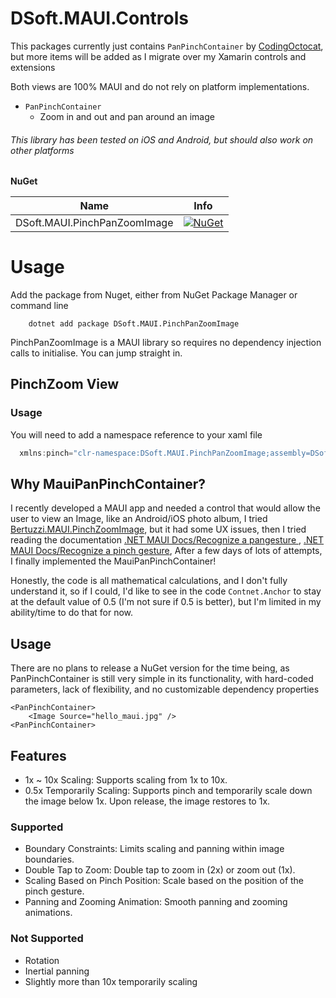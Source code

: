 # DSoft.MAUI.Controls

This packages currently just contains `PanPinchContainer` by [CodingOctocat](https://github.com/CodingOctocat/MauiPanPinchContainer), but more items will be added as I migrate over my Xamarin controls and extensions

Both views are 100% MAUI and do not rely on platform implementations.

 - `PanPinchContainer`
    - Zoom in and out and pan around an image 

 ###### This library has been tested on iOS and Android, but should also work on other platforms

 **NuGet**

|Name|Info|
| ------------------- | ------------------- | 
|DSoft.MAUI.PinchPanZoomImage|[![NuGet](https://buildstats.info/nuget/DSoft.MAUI.PinchPanZoomImage)](https://www.nuget.org/packages/DSoft.MAUI.PinchPanZoomImage)|

# Usage

Add the package from Nuget, either from NuGet Package Manager or command line

        dotnet add package DSoft.MAUI.PinchPanZoomImage

PinchPanZoomImage is a MAUI library so requires no dependency injection calls to initialise.  You can jump straight in.
 
## PinchZoom View

### Usage

You will need to add a namespace reference to your xaml file

```csharp
  xmlns:pinch="clr-namespace:DSoft.MAUI.PinchPanZoomImage;assembly=DSoft.MAUI.PinchPanZoomImage"  
```

## Why MauiPanPinchContainer?
I recently developed a MAUI app and needed a control that would allow the user to view an Image, like an Android/iOS photo album, I tried [Bertuzzi.MAUI.PinchZoomImage](https://github.com/TBertuzzi/Bertuzzi.MAUI.PinchZoomImage ), but it had some UX issues, then I tried reading the documentation [.NET MAUI Docs/Recognize a pangesture ](https://learn.microsoft.com/zh-cn/dotnet/maui/fundamentals/gestures/pan), [ .NET MAUI Docs/Recognize a pinch gesture](https://learn.microsoft.com/en-us/dotnet/maui/fundamentals/gestures/pinch ), After a few days of lots of attempts, I finally implemented the MauiPanPinchContainer!

Honestly, the code is all mathematical calculations, and I don't fully understand it, so if I could, I'd like to see in the code `Contnet.Anchor` to stay at the default value of 0.5 (I'm not sure if 0.5 is better), but I'm limited in my ability/time to do that for now.

## Usage
There are no plans to release a NuGet version for the time being, as PanPinchContainer is still very simple in its functionality, with hard-coded parameters, lack of flexibility, and no customizable dependency properties

```xaml
<PanPinchContainer>
    <Image Source="hello_maui.jpg" />
<PanPinchContainer>     
```

## Features
- 1x ~ 10x Scaling: Supports scaling from 1x to 10x.
- 0.5x Temporarily Scaling: Supports pinch and temporarily scale down the image below 1x. Upon release, the image restores to 1x.

### Supported
- Boundary Constraints: Limits scaling and panning within image boundaries.
- Double Tap to Zoom: Double tap to zoom in (2x) or zoom out (1x).
- Scaling Based on Pinch Position: Scale based on the position of the pinch gesture.
- Panning and Zooming Animation: Smooth panning and zooming animations.

### Not Supported
- Rotation
- Inertial panning
- Slightly more than 10x temporarily scaling

